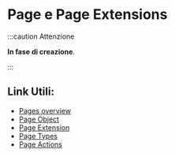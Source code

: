 
# Page e Page Extensions

:::caution Attenzione

**In fase di creazione**.

:::

## Link Utili:
* [Pages overview](https://learn.microsoft.com/it-it/dynamics365/business-central/dev-itpro/developer/devenv-pages-overview)
* [Page Object](https://learn.microsoft.com/it-it/dynamics365/business-central/dev-itpro/developer/devenv-page-object)
* [Page Extension](https://learn.microsoft.com/it-it/dynamics365/business-central/dev-itpro/developer/devenv-page-ext-object)
* [Page Types](https://learn.microsoft.com/it-it/dynamics365/business-central/dev-itpro/developer/devenv-page-types-and-layouts)
* [Page Actions](https://learn.microsoft.com/it-it/dynamics365/business-central/dev-itpro/developer/devenv-actions-overview)